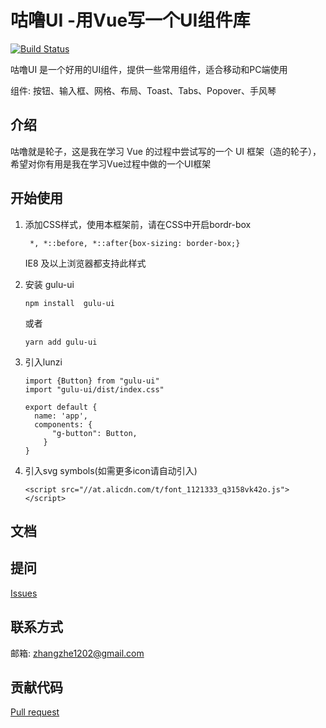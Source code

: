 # 咕噜UI -用Vue写一个UI组件库
[![Build Status](https://travis-ci.org/mamba1202/lunzi.svg?branch=master)](https://travis-ci.org/mamba1202/lunzi)


咕噜UI 是一个好用的UI组件，提供一些常用组件，适合移动和PC端使用


组件: 按钮、输入框、网格、布局、Toast、Tabs、Popover、手风琴
## 介绍
咕噜就是轮子，这是我在学习 Vue 的过程中尝试写的一个 UI 框架（造的轮子），希望对你有用是我在学习Vue过程中做的一个UI框架

## 开始使用
1. 添加CSS样式，使用本框架前，请在CSS中开启bordr-box

    ```
     *, *::before, *::after{box-sizing: border-box;}
    ```
     IE8 及以上浏览器都支持此样式

2. 安装 gulu-ui
    ```
    npm install  gulu-ui
    ```
    或者
    ```
    yarn add gulu-ui
    ```
3. 引入lunzi
    ```
    import {Button} from "gulu-ui"
    import "gulu-ui/dist/index.css"

    export default {
      name: 'app',
      components: {
          "g-button": Button,
        }
    }
    ```
4. 引入svg symbols(如需更多icon请自动引入)
    ```
    <script src="//at.alicdn.com/t/font_1121333_q3158vk42o.js"></script>
    ```

## 文档

## 提问
[Issues](https://github.com/mamba1202/gulu-ui/issues)
## 联系方式
邮箱: zhangzhe1202@gmail.com

## 贡献代码
[Pull request](https://github.com/mamba1202/gulu-ui/pulls)

